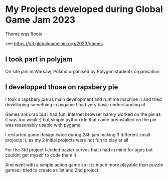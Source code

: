 # My Projects developed during Global Game Jam 2023

Theme was Roots

see https://v3.globalgamejam.org/2023/games

## I took part in polyjam

On site jam in Warsaw, Poland organised by Polygon students organisation

## I developped those on rapsbery pie

I took a rapsbery pie as main development and runtime machine :) and tried develloping something in pygame I had very basic understanding of

Games are crap but i had fun. Internet browser barely worked on the pie as it was too weak :) but simple python ide that came preinstalled on the pie was reasonably usable with pygame.

I restarted game design twice during 24h jam making 3 different small projects :), as my 2 initial projects were not fun to play at all

For the 3td project I coded bazier curves that i had in mind for ages but couldnt get myself to code them :)

And went with a simple action game so it is much more playable than puzzle games i tried to create as 1st and 2nd project
